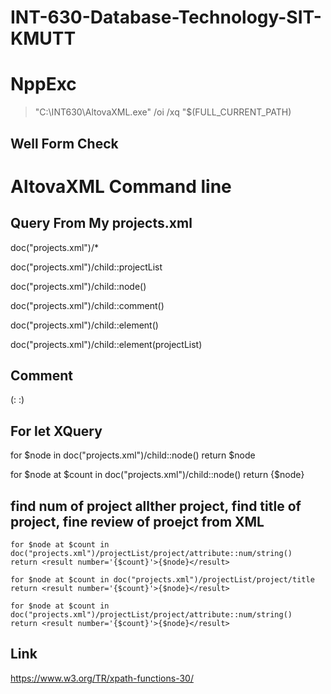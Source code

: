 # INT-630-Database-Technology-SIT-KMUTT


# NppExc
  > "C:\INT630\AltovaXML.exe" /oi /xq "$(FULL_CURRENT_PATH)
  > 

## Well Form Check
  
  
# AltovaXML Command line


## Query From My projects.xml

  doc("projects.xml")/*

  doc("projects.xml")/child::projectList

  doc("projects.xml")/child::node()

  doc("projects.xml")/child::comment()

  doc("projects.xml")/child::element()

  doc("projects.xml")/child::element(projectList)
  
## Comment
(:              :)

## For let XQuery
  
  for $node in doc("projects.xml")/child::node()
  return $node

  for $node at $count in doc("projects.xml")/child::node()
  return <result number='{$count}'>{$node}</result>

  ## find num of project allther project, find title of project, fine review of proejct from XML
  
    for $node at $count in doc("projects.xml")/projectList/project/attribute::num/string() 
    return <result number='{$count}'>{$node}</result>

    for $node at $count in doc("projects.xml")/projectList/project/title
    return <result number='{$count}'>{$node}</result>

    for $node at $count in doc("projects.xml")/projectList/project/attribute::num/string()
    return <result number='{$count}'>{$node}</result>



## Link
https://www.w3.org/TR/xpath-functions-30/
